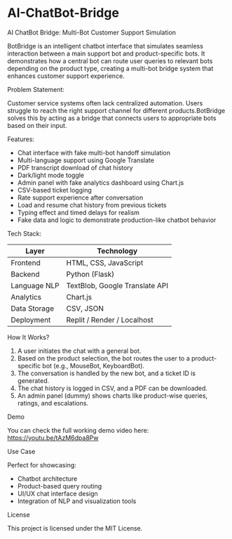 # AI-ChatBot-Bridge
AI ChatBot Bridge: Multi-Bot Customer Support Simulation

BotBridge is an intelligent chatbot interface that simulates seamless interaction between a main support bot and product-specific bots. It demonstrates how a central bot can route user queries to relevant bots depending on the product type, creating a multi-bot bridge system that enhances customer support experience.

Problem Statement:

Customer service systems often lack centralized automation. Users struggle to reach the right support channel for different products.BotBridge solves this by acting as a bridge that connects users to appropriate bots based on their input.

Features:

- Chat interface with fake multi-bot handoff simulation  
- Multi-language support using Google Translate  
- PDF transcript download of chat history  
- Dark/light mode toggle  
- Admin panel with fake analytics dashboard using Chart.js  
- CSV-based ticket logging  
- Rate support experience after conversation  
- Load and resume chat history from previous tickets  
- Typing effect and timed delays for realism  
- Fake data and logic to demonstrate production-like chatbot behavior  

Tech Stack:

| Layer         | Technology                         |
|---------------|------------------------------------|
| Frontend     | HTML, CSS, JavaScript               |
| Backend      | Python (Flask)                      |
| Language NLP | TextBlob, Google Translate API      |
| Analytics    | Chart.js                            |
| Data Storage | CSV, JSON                           |
| Deployment   | Replit / Render / Localhost         |
 
How It Works?
1. A user initiates the chat with a general bot.
2. Based on the product selection, the bot routes the user to a product-specific bot (e.g., MouseBot, KeyboardBot).
3. The conversation is handled by the new bot, and a ticket ID is generated.
4. The chat history is logged in CSV, and a PDF can be downloaded.
5. An admin panel (dummy) shows charts like product-wise queries, ratings, and escalations.

Demo

 You can check the full working demo video here: https://youtu.be/tAzM6dpa8Pw

Use Case

Perfect for showcasing:

- Chatbot architecture
- Product-based query routing
- UI/UX chat interface design
- Integration of NLP and visualization tools

 License

This project is licensed under the MIT License.
